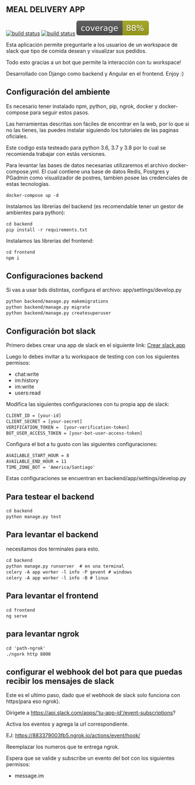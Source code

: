 ## MEAL DELIVERY APP

[![build status](https://github.com/josseed/backend-test-zuniga/workflows/Django-CI/badge.svg)](https://github.com/josseed/backend-test-zuniga/actions) [![build status](https://github.com/josseed/backend-test-zuniga/workflows/Angular-CI/badge.svg)](https://github.com/josseed/backend-test-zuniga/actions) ![Alt text](./backend/coverage.svg)

Esta aplicación permite preguntarle a los usuarios de un workspace de slack que tipo de comida desean y visualizar sus pedidos.

Todo esto gracias a un bot que permite la interacción con tu workspace!

Desarrollado con Django como backend y Angular en el frontend. Enjoy :)

## Configuración del ambiente ##
Es necesario tener instalado npm, python, pip, ngrok, docker y docker-compose para seguir estos pasos.

Las herramientas descritas son fáciles de encontrar en la web, por lo que si no las tienes, las puedes instalar siguiendo los tutoriales de las paginas oficiales.

Este codigo esta testeado para python 3.6, 3.7 y 3.8 por lo cual se recomienda trabajar con estás versiones.

Para levantar las bases de datos necesarias utilizaremos el archivo docker-compose.yml.
El cual contiene una base de datos Redis, Postgres y PGadmin como visualizador de postres, tambíen posee las credenciales de estas tecnologías.
```
docker-compose up -d
```

Instalamos las librerias del backend (es recomendable tener un gestor de ambientes para python):

```
cd backend
pip install -r requirements.txt
```

Instalamos las librerias del frontend:

```
cd frontend
npm i
```


## Configuraciones backend ##
Si vas a usar bds distintas, configura el archivo:
app/settings/develop.py

```
python backend/manage.py makemigrations
python backend/manage.py migrate
python backend/manage.py createsuperuser
```

## Configuración bot slack ##
Primero debes crear una app de slack en el siguiente link: [Crear slack app](https://api.slack.com/apps?new_app=1)

Luego lo debes invitar a tu workspace de testing con con los siguientes permisos:
* chat:write
* im:history
* im:write
* users:read


Modifica las siguientes configuraciones con tu propia app de slack:
```
CLIENT_ID = [your-id]
CLIENT_SECRET = [your-secret]
VERIFICATION_TOKEN =  [your-verification-token]
BOT_USER_ACCESS_TOKEN = [your-bot-user-access-token]
```

Configura el bot a tu gusto con las siguientes configuraciones:

```
AVAILABLE_START_HOUR = 8
AVAILABLE_END_HOUR = 11
TIME_ZONE_BOT = 'America/Santiago'
```
Estas configuraciones se encuentran en backend/app/settings/develop.py

## Para testear el backend ##
```
cd backend
python manage.py test
```

## Para levantar el backend ##
necesitamos dos terminales para esto.
```
cd backend
python manage.py runserver  # en una terminal
celery -A app worker -l info -P gevent # windows
celery -A app worker -l info -B # linux
```

## Para levantar el frontend ##
```
cd frontend
ng serve
```

## para levantar ngrok ##

```
cd 'path-ngrok'
./ngork http 8000
```

## configurar el webhook del bot para que puedas recibir los mensajes de slack ##

Este es el ultimo paso, dado que el webhook de slack solo funciona con https(para eso ngrok).

Dirigete a https://api.slack.com/apps/'tu-app-id'/event-subscriptions?

Activa los eventos y agrega la url correspondiente. 

EJ: https://883379003fb5.ngrok.io/actions/event/hook/

Reemplazar los numeros que te entrega ngrok.

Espera que se valide y subscribe un evento del bot con los siguientes permisos:
* message.im


